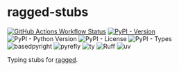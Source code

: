 # ragged-stubs

[![GitHub Actions Workflow Status](https://img.shields.io/github/actions/workflow/status/hingebase/ragged-stubs/publish-pypi.yml?label=ci&logo=github)](https://github.com/hingebase/ragged-stubs/actions)
[![PyPI - Version](https://img.shields.io/pypi/v/ragged-stubs)](https://pypi.org/project/ragged-stubs)
![PyPI - Python Version](https://img.shields.io/pypi/pyversions/ragged-stubs)
![PyPI - License](https://img.shields.io/pypi/l/ragged-stubs)
![PyPI - Types](https://img.shields.io/pypi/types/ragged-stubs)  
![basedpyright](https://img.shields.io/badge/basedpyright-checked-42b983)
![pyrefly](https://img.shields.io/endpoint?url=https://pyrefly.org/badge.json)
![ty](https://img.shields.io/endpoint?url=https://raw.githubusercontent.com/astral-sh/ty/main/assets/badge/v0.json)
![Ruff](https://img.shields.io/endpoint?url=https://raw.githubusercontent.com/astral-sh/ruff/main/assets/badge/v2.json)
![uv](https://img.shields.io/endpoint?url=https://raw.githubusercontent.com/astral-sh/uv/main/assets/badge/v0.json)

Typing stubs for [ragged](https://pypi.org/project/ragged/).

